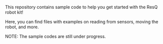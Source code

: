 This repository contains sample code to help you get started with the ResQ robot kit!

Here, you can find files with examples on reading from sensors, moving the robot, and more.

NOTE: The sample codes are still under progress. 

